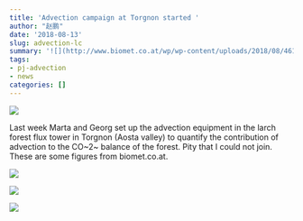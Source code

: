 ```yaml
---
title: 'Advection campaign at Torgnon started '
author: "赵鹏"
date: '2018-08-13'
slug: advection-lc
summary: '![](http://www.biomet.co.at/wp/wp-content/uploads/2018/08/4615d5d3-8269-424e-bbd0-b2634410d535.jpg)'
tags:
- pj-advection
- news
categories: []
---
```


![](http://www.biomet.co.at/wp/wp-content/uploads/2018/08/4615d5d3-8269-424e-bbd0-b2634410d535.jpg)

Last week Marta and Georg set up the advection equipment in the larch forest flux tower in Torgnon (Aosta valley) to quantify the contribution of advection to the CO~2~ balance of the forest. Pity that I could not join. These are some figures from biomet.co.at.

![](http://www.biomet.co.at/wp/wp-content/uploads/2018/08/IMG_0767.jpg)

![](http://www.biomet.co.at/wp/wp-content/uploads/2018/08/IMG_0768.jpg)

![](http://www.biomet.co.at/wp/wp-content/uploads/2018/08/IMG_0774.jpg)



